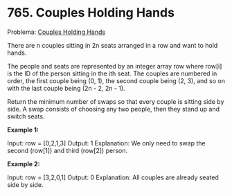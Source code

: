 # 765. Couples Holding Hands

Problema: [Couples Holding Hands](https://leetcode.com/problems/couples-holding-hands/description/)

There are n couples sitting in 2n seats arranged in a row and want to hold hands.

The people and seats are represented by an integer array row where row[i] is the ID of the person sitting in the ith seat. The couples are numbered in order, the first couple being (0, 1), the second couple being (2, 3), and so on with the last couple being (2n - 2, 2n - 1).

Return the minimum number of swaps so that every couple is sitting side by side. A swap consists of choosing any two people, then they stand up and switch seats.

**Example 1:**

Input: row = [0,2,1,3]
Output: 1
Explanation: We only need to swap the second (row[1]) and third (row[2]) person.

**Example 2:**

Input: row = [3,2,0,1]
Output: 0
Explanation: All couples are already seated side by side.
